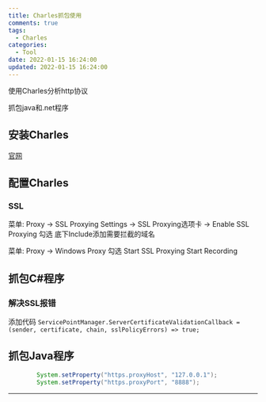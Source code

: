 ```yaml
---
title: Charles抓包使用
comments: true
tags:
  - Charles
categories:
  - Tool
date: 2022-01-15 16:24:00
updated: 2022-01-15 16:24:00
---
```


使用Charles分析http协议

抓包java和.net程序

<!--more-->

## 安装Charles

[官网](https://www.charlesproxy.com/https:/)

## 配置Charles

### SSL

菜单: Proxy -> SSL Proxying Settings -> SSL Proxying选项卡 -> Enable SSL Proxying  勾选
底下Include添加需要拦截的域名

菜单: Proxy ->
Windows Proxy 勾选
Start SSL Proxying
Start Recording

## 抓包C#程序

### 解决SSL报错

添加代码
` ServicePointManager.ServerCertificateValidationCallback = (sender, certificate, chain, sslPolicyErrors) => true; `

## 抓包Java程序

```java
        System.setProperty("https.proxyHost", "127.0.0.1");
        System.setProperty("https.proxyPort", "8888");
```
---
